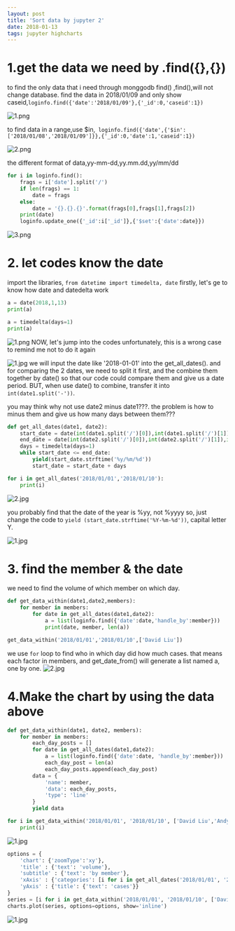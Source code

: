 ```yaml
---
layout: post
title: 'Sort data by jupyter 2'
date: 2018-01-13
tags: jupyter highcharts
---
```

# 1.get the data we need by .find({},{})
to find the only data that i need through monggodb find() ,find(),will not change database.
find the data in 2018/01/09 and only show caseid,```loginfo.find({'date':'2018/01/09'},{'_id':0,'caseid':1})```

![1.png](http://user-image.logdown.io/user/42937/blog/39533/post/4739924/WPfwEzTxmpscbpl3qiGw_1.png)

to find data in a range,use $in,``` loginfo.find({'date',{'$in':['2018/01/08','2018/01/09']}},{'_id':0,'date':1,'caseid':1})```


![2.png](http://user-image.logdown.io/user/42937/blog/39533/post/4739924/w5JgGHn6QaoOf29r7XAw_2.png)

the different format of data,yy-mm-dd,yy.mm.dd,yy/mm/dd
```Python
for i in loginfo.find():
    frags = i['date'].split('/')
    if len(frags) == 1:
        date = frags
    else:
        date = '{}.{}.{}'.format(frags[0],frags[1],frags[2])
    print(date)
    loginfo.update_one({'_id':i['_id']},{'$set':{'date':date}})
```
![3.png](http://user-image.logdown.io/user/42937/blog/39533/post/4739924/OZ25yEvnRvGcwQDhpTsr_3.png)

# 2. let codes know the date

import the libraries, ```from datetime import timedelta, date```
firstly, let's ge to know how date and datedelta work
```Python
a = date(2018,1,13)
print(a)
```
```Python
a = timedelta(days=1)
print(a)
```
![1.png](http://user-image.logdown.io/user/42937/blog/39533/post/4739924/NnfetC86QleEvKoEUIWV_1.png)
NOW, let's jump into the codes
unfortunately, this is a wrong case to remind me not to do it again

![1.jpg](http://user-image.logdown.io/user/42937/blog/39533/post/4739924/OubwIE4KTHeR3J7a4q0t_1.jpg)
we will input the date like '2018-01-01' into the get_all_dates(). and for comparing the 2 dates, we need to split it first, and the combine them together by date() so that our code could compare them and give us a date period. BUT, when use date() to combine, transfer it into ```int(date1.split('-'))```.

you may think why not use date2 minus date1???. the problem is how to minus them and give us how many days between them???
```Python
def get_all_dates(date1, date2):
    start_date = date(int(date1.split('/')[0]),int(date1.split('/')[1]),int(date1.split('/')[2]))
    end_date = date(int(date2.split('/')[0]),int(date2.split('/')[1]),int(date2.split('/')[2]))
    days = timedelta(days=1)
    while start_date <= end_date:
        yield(start_date.strftime('%y/%m/%d'))
        start_date = start_date + days
```
```Python
for i in get_all_dates('2018/01/01','2018/01/10'):
    print(i)
```

![2.jpg](http://user-image.logdown.io/user/42937/blog/39533/post/4739924/Jswq4hMPTJyw6Bj9Yykz_2.jpg)

you probably find that the date of the year is %yy, not %yyyy
so, just change the code to ```yield (start_date.strftime('%Y-%m-%d'))```, capital letter Y.

![1.jpg](http://user-image.logdown.io/user/42937/blog/39533/post/4739924/eCKNFOV7QjeKyj9pEsa9_1.jpg)

# 3. find the member & the date

we need to find the volume of which member on which day.

```Python
def get_data_within(date1,date2,members):
    for member in members:
        for date in get_all_dates(date1,date2):
            a = list(loginfo.find({'date':date,'handle_by':member}))
            print(date, member, len(a))
```
```Python
get_data_within('2018/01/01','2018/01/10',['David Liu'])
```
we use ```for``` loop to find who in which day did how much cases. that means each factor in members, and get_date_from() will generate a list named a, one by one.
![2.jpg](http://user-image.logdown.io/user/42937/blog/39533/post/4739924/A8dVcnW2Q3O83Oer3dqV_2.jpg)

# 4.Make the chart by using the data above

```Python
def get_data_within(date1, date2, members):
    for member in members:
        each_day_posts = []
        for date in get_all_dates(date1,date2):
            a = list(loginfo.find({'date':date, 'handle_by':member}))
            each_day_post = len(a)
            each_day_posts.append(each_day_post)
        data = {
            'name': member,
            'data': each_day_posts,
            'type': 'line'
        }
        yield data
```
```Python
for i in get_data_within('2018/01/01', '2018/01/10', ['David Liu','Andy Tsao']):
    print(i)
```
![1.jpg](http://user-image.logdown.io/user/42937/blog/39533/post/4739924/970Qf0UTCLqpdBEeRk4Q_1.jpg)

```Python
options = {
    'chart': {'zoomType':'xy'},
    'title' : {'text': 'volume'},
    'subtitle' : {'text': 'by member'},
    'xAxis' : {'categories': [i for i in get_all_dates('2018/01/01', '2018/01/10')]},
    'yAxis' : {'title': {'text': 'cases'}}
}
series = [i for i in get_data_within('2018/01/01', '2018/01/10', ['David Liu','Andy Tsao'])]
charts.plot(series, options=options, show='inline')
```

![1.jpg](http://user-image.logdown.io/user/42937/blog/39533/post/4739924/HjXtvhUSSmiTTM42uV3d_1.jpg)
